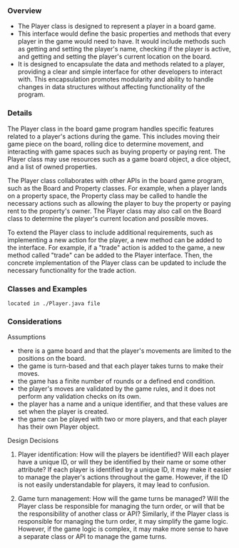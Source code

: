 ### Overview
- The Player class is designed to represent a player in a board game.
- This interface would define the basic properties and methods that every player in the game would need to have. It would include methods such as getting and setting the player's name, checking if the player is active, and getting and setting the player's current location on the board.
- It is designed to encapsulate the data and methods related to a player, providing a clear and simple interface for other developers to interact with. This encapsulation promotes modularity and ability to handle changes in data structures without affecting functionality of the program.

### Details
The Player class in the board game program handles specific features related to a player's actions during the game. This includes moving their game piece on the board, rolling dice to determine movement, and interacting with game spaces such as buying property or paying rent. The Player class may use resources such as a game board object, a dice object, and a list of owned properties.

The Player class collaborates with other APIs in the board game program, such as the Board and Property classes. For example, when a player lands on a property space, the Property class may be called to handle the necessary actions such as allowing the player to buy the property or paying rent to the property's owner. The Player class may also call on the Board class to determine the player's current location and possible moves.

To extend the Player class to include additional requirements, such as implementing a new action for the player, a new method can be added to the interface. For example, if a "trade" action is added to the game, a new method called "trade" can be added to the Player interface. Then, the concrete implementation of the Player class can be updated to include the necessary functionality for the trade action.


### Classes and Examples
```located in ./Player.java file```

### Considerations

Assumptions
* there is a game board and that the player's movements are limited to the positions on the board.
* the game is turn-based and that each player takes turns to make their moves.
* the game has a finite number of rounds or a defined end condition.
* the player's moves are validated by the game rules, and it does not perform any validation checks on its own.
* the player has a name and a unique identifier, and that these values are set when the player is created.
* the game can be played with two or more players, and that each player has their own Player object.

Design Decisions
1. Player identification: How will the players be identified? Will each player have a unique ID, or will they be identified by their name or some other attribute?
   If each player is identified by a unique ID, it may make it easier to manage the player's actions throughout the game. However, if the ID is not easily understandable for players, it may lead to confusion.

2. Game turn management: How will the game turns be managed? Will the Player class be responsible for managing the turn order, or will that be the responsibility of another class or API?
   Similarly, if the Player class is responsible for managing the turn order, it may simplify the game logic. However, if the game logic is complex, it may make more sense to have a separate class or API to manage the game turns.


